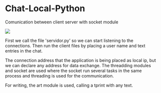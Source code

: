 # Chat-Local-Python
Comunication between client server with socket module 

<img src="https://github.com/vgoes19/Chat-Python-Local/blob/main/images/comunicacao.jpg"/>


First we call the file 'servidor.py' so we can start listening to the connections.
Then run the client files by placing a user name and text entries in the chat.

The connection address that the application is being placed as local ip, but we can declare any address for data exchange.
The threadding modules and socket are used where the socket run several tasks in the same process and threading is used for the communication.

For writing, the art module is used, calling a tprint with any text.
